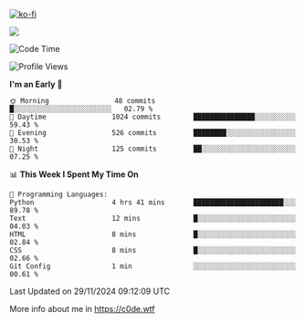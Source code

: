 [![ko-fi](https://ko-fi.com/img/githubbutton_sm.svg)](https://ko-fi.com/Z8Z4Y2LKX)

<a href="https://wakatime.com"><img src="https://wakatime.com/share/@c0dezin/b7f18a7c-ab3a-40b8-8bc7-b1b7bf71f1d6.svg" /></a>

<!--START_SECTION:waka-->
![Code Time](http://img.shields.io/badge/Code%20Time-149%20hrs%2055%20mins-blue)

![Profile Views](http://img.shields.io/badge/Profile%20Views-0-blue)

**I'm an Early 🐤** 

```text
🌞 Morning                48 commits          █░░░░░░░░░░░░░░░░░░░░░░░░   02.79 % 
🌆 Daytime                1024 commits        ███████████████░░░░░░░░░░   59.43 % 
🌃 Evening                526 commits         ████████░░░░░░░░░░░░░░░░░   30.53 % 
🌙 Night                  125 commits         ██░░░░░░░░░░░░░░░░░░░░░░░   07.25 % 
```


📊 **This Week I Spent My Time On** 

```text
💬 Programming Languages: 
Python                   4 hrs 41 mins       ██████████████████████░░░   89.78 % 
Text                     12 mins             █░░░░░░░░░░░░░░░░░░░░░░░░   04.03 % 
HTML                     8 mins              █░░░░░░░░░░░░░░░░░░░░░░░░   02.84 % 
CSS                      8 mins              █░░░░░░░░░░░░░░░░░░░░░░░░   02.66 % 
Git Config               1 min               ░░░░░░░░░░░░░░░░░░░░░░░░░   00.61 % 
```


 Last Updated on 29/11/2024 09:12:09 UTC
<!--END_SECTION:waka-->

More info about me in https://c0de.wtf
